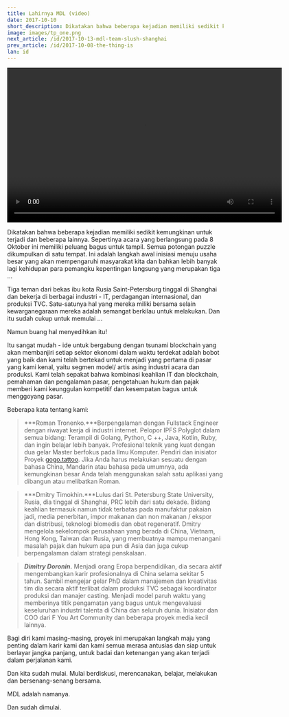 ```yaml
---
title: Lahirnya MDL (video)
date: 2017-10-10
short_description: Dikatakan bahwa beberapa kejadian memiliki sedikit kemungkinan untuk terjadi dan beberapa lainnya.
image: images/tp_one.png
next_article: /id/2017-10-13-mdl-team-slush-shanghai
prev_article: /id/2017-10-08-the-thing-is
lan: id
---
```


<video width="640" height="360" controls>
  <source src="https://ipfs.io/ipfs/QmeqKazV19qNmysr6yfuxmVujN2wq6fzJqZUZhqSSCRo46" type="video/mp4">
Your browser does not support the video tag.
</video>

Dikatakan bahwa beberapa kejadian memiliki sedikit kemungkinan untuk terjadi dan beberapa lainnya. Sepertinya acara yang berlangsung pada 8 Oktober ini memiliki peluang bagus untuk tampil. Semua potongan puzzle dikumpulkan di satu tempat. Ini adalah langkah awal inisiasi menuju usaha besar yang akan mempengaruhi masyarakat kita dan bahkan lebih banyak lagi kehidupan para pemangku kepentingan langsung yang merupakan tiga ...

Tiga teman dari bekas ibu kota Rusia Saint-Petersburg tinggal di Shanghai dan bekerja di berbagai industri - IT, perdagangan internasional, dan produksi TVC. Satu-satunya hal yang mereka miliki bersama selain kewarganegaraan mereka adalah semangat berkilau untuk melakukan. Dan itu sudah cukup untuk memulai ...

Namun buang hal menyedihkan itu!

Itu sangat mudah - ide untuk bergabung dengan tsunami blockchain yang akan membanjiri setiap sektor ekonomi dalam waktu terdekat adalah bobot yang baik dan kami telah bertekad untuk menjadi yang pertama di pasar yang kami kenal, yaitu segmen model/ artis asing industri acara dan produksi. Kami telah sepakat bahwa kombinasi keahlian IT dan blockchain, pemahaman dan pengalaman pasar, pengetahuan hukum dan pajak memberi kami keunggulan kompetitif dan kesempatan bagus untuk menggoyang pasar.

Beberapa kata tentang kami:

> ***Roman Tronenko.***Berpengalaman dengan Fullstack Engineer dengan riwayat kerja di industri internet. Pelopor IPFS Polyglot dalam semua bidang: Terampil di Golang, Python, C ++, Java, Kotlin, Ruby, dan ingin belajar lebih banyak. Profesional teknik yang kuat dengan dua gelar Master berfokus pada Ilmu Komputer. Pendiri dan inisiator Proyek [gogo.tattoo](http://gogo.tattoo). Jika Anda harus melakukan sesuatu dengan bahasa China, Mandarin atau bahasa pada umumnya, ada kemungkinan besar Anda telah menggunakan salah satu aplikasi yang dibangun atau melibatkan Roman.

> ***Dmitry Timokhin.***Lulus dari St. Petersburg State University, Rusia, dia tinggal di Shanghai, PRC lebih dari satu dekade. Bidang keahlian termasuk namun tidak terbatas pada manufaktur pakaian jadi, media penerbitan, impor makanan dan non makanan / ekspor dan distribusi, teknologi biomedis dan obat regeneratif. Dmitry mengelola sekelompok perusahaan yang berada di China, Vietnam, Hong Kong, Taiwan dan Rusia, yang membuatnya mampu menangani masalah pajak dan hukum apa pun di Asia dan juga cukup berpengalaman dalam strategi penskalaan.

> ***Dimitry Doronin.*** Menjadi orang Eropa berpendidikan, dia secara aktif mengembangkan karir profesionalnya di China selama sekitar 5 tahun. Sambil mengejar gelar PhD dalam manajemen dan kreativitas tim dia secara aktif terlibat dalam produksi TVC sebagai koordinator produksi dan manajer casting. Menjadi model paruh waktu yang memberinya titik pengamatan yang bagus untuk mengevaluasi keseluruhan industri talenta di China dan seluruh dunia. Inisiator dan COO dari F You Art Community dan beberapa proyek media kecil lainnya.

Bagi diri kami masing-masing, proyek ini merupakan langkah maju yang penting dalam karir kami dan kami semua merasa antusias dan siap untuk berlayar jangka panjang, untuk badai dan ketenangan yang akan terjadi dalam perjalanan kami.

Dan kita sudah mulai. Mulai berdiskusi, merencanakan, belajar, melakukan dan bersenang-senang bersama.

MDL adalah namanya.

Dan sudah dimulai.
